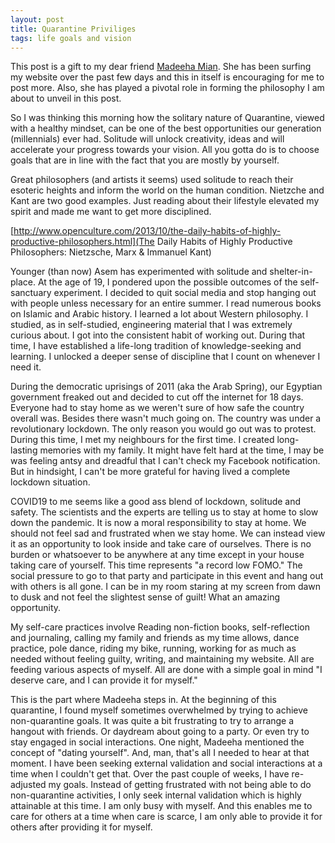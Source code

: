 ```yaml
---
layout: post
title: Quarantine Priviliges
tags: life goals and vision
---
```


This post is a gift to my dear friend [Madeeha Mian](https://www.instagram.com/xmadeeha/?hl=en). She has been surfing my website over the past few days and this in itself is encouraging for me to post more. Also, she has played a pivotal role in forming the philosophy I am about to unveil in this post.

So I was thinking this morning how the solitary nature of Quarantine, viewed with a healthy mindset, can be one of the best opportunities our generation (millennials) ever had. Solitude will unlock creativity, ideas and will accelerate your progress towards your vision. All you gotta do is to choose goals that are in line with the fact that you are mostly by yourself.

Great philosophers (and artists it seems) used solitude to reach their esoteric heights and inform the world on the human condition. Nietzche and Kant are two good examples. Just reading about their lifestyle elevated my spirit and made me want to get more disciplined.

[http://www.openculture.com/2013/10/the-daily-habits-of-highly-productive-philosophers.html](The Daily Habits of Highly Productive Philosophers: Nietzsche, Marx & Immanuel Kant)


Younger (than now) Asem has experimented with solitude and shelter-in-place. At the age of 19, I pondered upon the possible outcomes of the self-sanctuary experiment. I decided to quit social media and stop hanging out with people unless necessary for an entire summer. I read numerous books on Islamic and Arabic history. I learned a lot about Western philosophy. I studied, as in self-studied, engineering material that I was extremely curious about. I got into the consistent habit of working out. During that time, I have established a life-long tradition of knowledge-seeking and learning. I unlocked a deeper sense of discipline that I count on whenever I need it.

During the democratic uprisings of 2011 (aka the Arab Spring), our Egyptian government freaked out and decided to cut off the internet for 18 days. Everyone had to stay home as we weren't sure of how safe the country overall was. Besides there wasn't much going on. The country was under a revolutionary lockdown. The only reason you would go out was to protest. During this time, I met my neighbours for the first time. I created long-lasting memories with my family. It might have felt hard at the time, I may be was feeling antsy and dreadful that I can't check my Facebook notification. But in hindsight, I can't be more grateful for having lived a complete lockdown situation. 

COVID19 to me seems like a good ass blend of lockdown, solitude and safety. The scientists and the experts are telling us to stay at home to slow down the pandemic. It is now a moral responsibility to stay at home. We should not feel sad and frustrated when we stay home. We can instead view it as an opportunity to look inside and take care of ourselves. There is no burden or whatsoever to be anywhere at any time except in your house taking care of yourself. This time represents "a record low FOMO." The social pressure to go to that party and participate in this event and hang out with others is all gone. I can be in my room staring at my screen from dawn to dusk and not feel the slightest sense of guilt! What an amazing opportunity.

My self-care practices involve Reading non-fiction books, self-reflection and journaling, calling my family and friends as my time allows, dance practice, pole dance, riding my bike, running, working for as much as needed without feeling guilty, writing, and maintaining my website. All are feeding various aspects of myself. All are done with a simple goal in mind "I deserve care, and I can provide it for myself."

This is the part where Madeeha steps in. At the beginning of this quarantine, I found myself sometimes overwhelmed by trying to achieve non-quarantine goals. It was quite a bit frustrating to try to arrange a hangout with friends. Or daydream about going to a party. Or even try to stay engaged in social interactions. One night, Madeeha mentioned the concept of "dating yourself". And, man, that's all I needed to hear at that moment. I have been seeking external validation and social interactions at a time when I couldn't get that. Over the past couple of weeks, I have re-adjusted my goals. Instead of getting frustrated with not being able to do non-quarantine activities, I only seek internal validation which is highly attainable at this time. I am only busy with myself. And this enables me to care for others at a time when care is scarce, I am only able to provide it for others after providing it for myself.